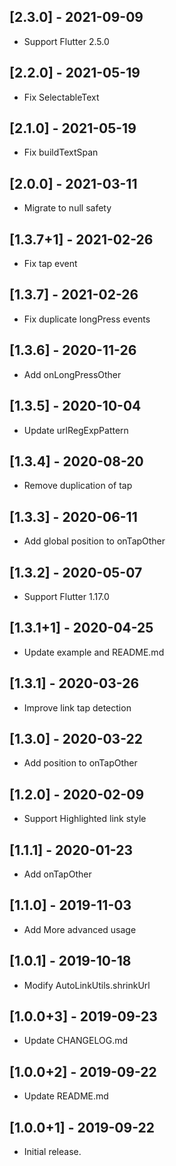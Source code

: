 ## [2.3.0] - 2021-09-09

* Support Flutter 2.5.0

## [2.2.0] - 2021-05-19

* Fix SelectableText

## [2.1.0] - 2021-05-19

* Fix buildTextSpan

## [2.0.0] - 2021-03-11

* Migrate to null safety

## [1.3.7+1] - 2021-02-26

* Fix tap event

## [1.3.7] - 2021-02-26

* Fix duplicate longPress events

## [1.3.6] - 2020-11-26

* Add onLongPressOther

## [1.3.5] - 2020-10-04

* Update urlRegExpPattern

## [1.3.4] - 2020-08-20

* Remove duplication of tap

## [1.3.3] - 2020-06-11

* Add global position to onTapOther

## [1.3.2] - 2020-05-07

* Support Flutter 1.17.0

## [1.3.1+1] - 2020-04-25

* Update example and README.md

## [1.3.1] - 2020-03-26

* Improve link tap detection

## [1.3.0] - 2020-03-22

* Add position to onTapOther

## [1.2.0] - 2020-02-09

* Support Highlighted link style

## [1.1.1] - 2020-01-23

* Add onTapOther

## [1.1.0] - 2019-11-03

* Add More advanced usage

## [1.0.1] - 2019-10-18

* Modify AutoLinkUtils.shrinkUrl

## [1.0.0+3] - 2019-09-23

* Update CHANGELOG.md

## [1.0.0+2] - 2019-09-22

* Update README.md

## [1.0.0+1] - 2019-09-22

* Initial release.
